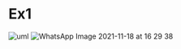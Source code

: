 # Ex1
![uml](https://user-images.githubusercontent.com/93682110/142432380-d5f248f2-318e-48ef-a7f0-cffc04d8ee1e.png)
![WhatsApp Image 2021-11-18 at 16 29 38](https://user-images.githubusercontent.com/93682110/142434447-69167bb5-0ba7-4ca4-9cd6-ad24ca86a99c.jpeg)
